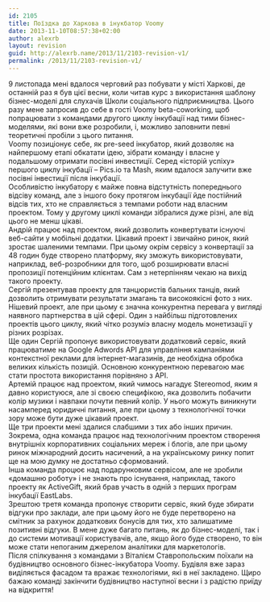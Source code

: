 ```yaml
---
id: 2105
title: Поїздка до Харкова в інукбатор Voomy
date: 2013-11-10T08:57:38+02:00
author: alexrb
layout: revision
guid: http://alexrb.name/2013/11/2103-revision-v1/
permalink: /2013/11/2103-revision-v1/
---
```

9 листопада мені вдалося черговий раз побувати у міcті Харкові, де останній раз я був цієї весни, коли читав курс з використання шаблону бізнес-моделі для слухачів Школи соціального підприємництва. Цього разу мене запросив до себе в гості Voomy beta-coworking, щоб попрацювати з командами другого циклу інкубації над тими бізнес-моделями, які вони вже розробили, і, можливо заповнити певні теоретичні пробіли з цього питання.  
Voomy позиціонує себе, як pre-seed інкубатор, який дозволяє на найпершому етапі обкатати ідею, зібрати команду і власне у подальшому отримати посівні инвестиції. Серед «історій успіху» першого циклу інкубації &#8211; Pics.io та Mash, яким вдалося залучити вже посівні інвестиції після інкубації.  
Особливістю інкубатору є майже повна відстутність попереднього відсіву команд, але з іншого боку протягом інкубації йде постійний відсів тих, хто не справляється з темпами роботи над власним проектом. Тому у другому циклі команди зібралися дуже різні, але від цього не менш цікаві.  
Андрій працює над проектом, який дозволить конвертувати існуючі веб-сайти у мобільні додатки. Цікавий проект і звичайно ринок, який зростає шаленими темпами. При цьому окрім сервісу з конвертації за 48 годин буде створено платформу, яку зможуть використовувати, наприклад, веб-розробники для того, щоб розширювати власні пропозиції потенційним клієнтам. Сам з нетерпінням чекаю на вихід такого проекту.  
Сергій презентував проекту для танцюристів бальних танців, який дозволить отримувати результати змагань та високоякісні фото з них. Нішевий проект, але при цьому є значна конкурентна перевага у вигляді наявного партнерства в цій сфері. Один з найбільш підготовлених проектів цього циклу, який чітко розуміэ власну модель монетизації у різних розрізах.  
Ще один Сергій пропонує використовувати додатковий сервіс, який працюватиме на Google Adwords API для управління кампаніями контекстної реклами для інтернет-магазинів, де необхідна обробка великих кількість позицій. Основною конкурентною перевагою має стати простота використання порівняно з API.  
Артемій працює над проектом, який чимось нагадує Stereomod, яким я давно користуюся, але зі своєю специфікою, яка дозволить побачити колір музики і навпаки почути певний колір. У нього можуть виникнути насамперед юридичні питання, але при цьому з технологічної точки зору може бути дуже цікавий проект.  
Ще три проекти мені здалися слабшими з тих або інших причин. Зокрема, одна команда працює над технологічним проектом створення внутрішніх корпоративних соціальних мереж і блогів, але при цьому ринок міжнародний досить насичений, а на українському ринку попит ще на мою думку не достатньо сформований.  
Інша команда процює над подарунковим сервісом, але не зробили «домашню роботу» і не знають про існування, наприклад, такого проекту як ActiveGift, який брав участь в одній з перших програм інкубації EastLabs.  
Зрештою третя команда пропонує створити сервіс, який буде збирати відгуки про заклади, але при цьому його не буде перетворено на смітник за рахунок додаткових бонусів для тих, хто залишатиме позитивні відгуки. В мене дуже багато питань, як до бізнес-моделі, так і до системи мотивації користувачів, але, якщо його буде створено, то він може стати непоганим джерелом аналітики для маркетологів.  
Після спілкування з командами з Віталієм Ставропольским поїхали на будівництво основного бізнес-інкубатора Voomy. Будівля вже зараз виділяється фасадом та вражає технологіями, які в неї закладено. Щиро бажаю команді закінчити будівництво наступної весни і з радістю приїду на відкриття!